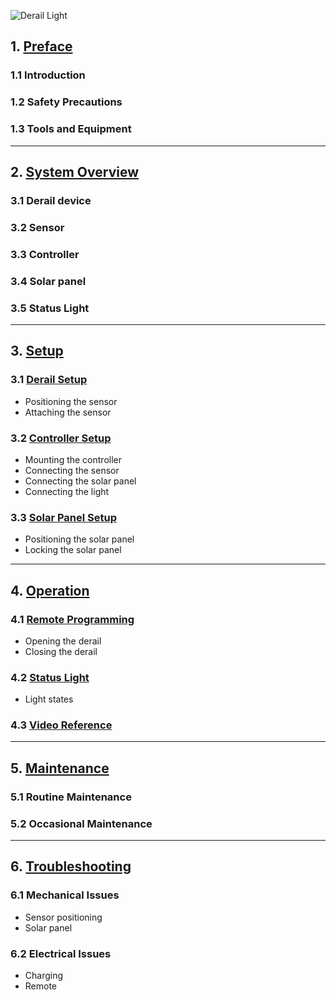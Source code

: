 ![Derail Light](assets/x.jpg)

## 1. [Preface](derail_preface.md)
### 1.1 Introduction
### 1.2 Safety Precautions
### 1.3 Tools and Equipment

---

## 2. [System Overview](derail_overview.md)

### 3.1 Derail device
### 3.2 Sensor
### 3.3 Controller
### 3.4 Solar panel
### 3.5 Status Light

---

## 3. [Setup](derail_setup.md)

### 3.1 [Derail Setup](derail_setup.md#3.1-trailer-setup)
* Positioning the sensor
* Attaching the sensor
### 3.2 [Controller Setup](derail_setup.md#3.2-arm-setup)
* Mounting the controller
* Connecting the sensor
* Connecting the solar panel
* Connecting the light
### 3.3 [Solar Panel Setup](derail_setup.md#3.3-solar-panel)
* Positioning the solar panel
* Locking the solar panel

---

## 4. [Operation](derail_operation.md)

### 4.1 [Remote Programming](crossing_remote.md#remote-programming)
* Opening the derail
* Closing the derail

### 4.2 [Status Light](light_states.md#remote-operation)
* Light states

### 4.3 [Video Reference](derail.md#video-reference)

---

## 5. [Maintenance](derail_maintenance.md)

### 5.1 Routine Maintenance

### 5.2 Occasional Maintenance

---
	
## 6. [Troubleshooting](derail_troubleshooting.md)

### 6.1 Mechanical Issues
* Sensor positioning
* Solar panel

### 6.2 Electrical Issues
* Charging
* Remote
